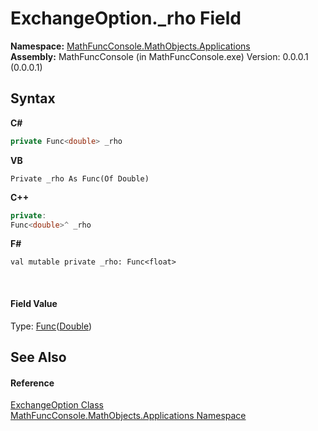 # ExchangeOption._rho Field
 

**Namespace:**&nbsp;<a href="d9e4b2f9-9258-2f31-ca55-43e6b838bbc3">MathFuncConsole.MathObjects.Applications</a><br />**Assembly:**&nbsp;MathFuncConsole (in MathFuncConsole.exe) Version: 0.0.0.1 (0.0.0.1)

## Syntax

**C#**<br />
``` C#
private Func<double> _rho
```

**VB**<br />
``` VB
Private _rho As Func(Of Double)
```

**C++**<br />
``` C++
private:
Func<double>^ _rho
```

**F#**<br />
``` F#
val mutable private _rho: Func<float>
```

<br />

#### Field Value
Type: <a href="http://msdn2.microsoft.com/en-us/library/bb534960" target="_blank">Func</a>(<a href="http://msdn2.microsoft.com/en-us/library/643eft0t" target="_blank">Double</a>)

## See Also


#### Reference
<a href="5f04caaf-1b1d-da0b-b9e6-a5d52e87c927">ExchangeOption Class</a><br /><a href="d9e4b2f9-9258-2f31-ca55-43e6b838bbc3">MathFuncConsole.MathObjects.Applications Namespace</a><br />